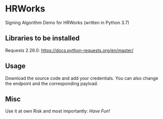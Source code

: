# HRWorks
Signing Algorithm Demo for HRWorks (written in Python 3.7)

## Libraries to be installed ##
Requests 2.26.0: https://docs.python-requests.org/en/master/

## Usage ##
Download the source code and add your credentials.
You can also change the endpoint and the corresponding payload.

## Misc ##
Use it at own Risk
and most importantly: *Have Fun!*
